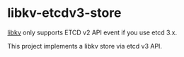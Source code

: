 # libkv-etcdv3-store

[libkv](https://github.com/rpcxio/libkv) only supports ETCD v2 API event if you use etcd 3.x.

This project implements a libkv store via etcd v3 API.


